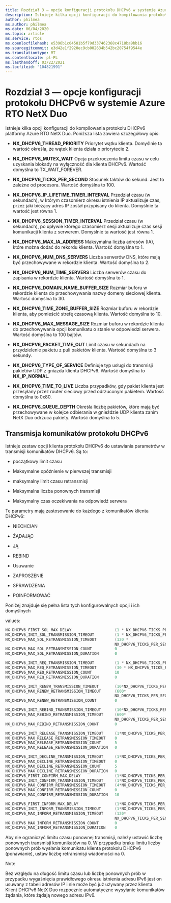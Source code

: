 ```yaml
---
title: Rozdział 3 — opcje konfiguracji protokołu DHCPv6 w systemie Azure RTO NetX Duo
description: Istnieje kilka opcji konfiguracji do kompilowania protokołu DHCPv6 platformy Azure RTO NetX Duo.
author: philmea
ms.author: philmea
ms.date: 06/04/2020
ms.topic: article
ms.service: rtos
ms.openlocfilehash: e5396b1c04581b5f79d337462368c4718ba9bb16
ms.sourcegitcommit: e3d42e1f2920ec9cb002634b542bc20754f9544e
ms.translationtype: MT
ms.contentlocale: pl-PL
ms.lasthandoff: 03/22/2021
ms.locfileid: "104821991"
---
```

# <a name="chapter-3---azure-rtos-netx-duo-dhcpv6-configuration-options"></a>Rozdział 3 — opcje konfiguracji protokołu DHCPv6 w systemie Azure RTO NetX Duo

Istnieje kilka opcji konfiguracji do kompilowania protokołu DHCPv6 platformy Azure RTO NetX Duo. Poniższa lista zawiera szczegółowy opis:  
  
  
- **NX_DHCPV6_THREAD_PRIORITY** Priorytet wątku klienta. Domyślnie ta wartość określa, że wątek klienta działa o priorytecie 2.

- **NX_DHCPV6_MUTEX_WAIT** Opcja przekroczenia limitu czasu w celu uzyskania blokady na wyłączność dla klienta DHCPv6. Wartość domyślna to TX_WAIT_FOREVER.

- **NX_DHCPV6_TICKS_PER_SECOND** Stosunek taktów do sekund. Jest to zależne od procesora. Wartość domyślna to 100.

- **NX_DHCPV6_IP_LIFETIME_TIMER_INTERVAL**  Przedział czasu (w sekundach), w którym czasomierz okresu istnienia IP aktualizuje czas, przez jaki bieżący adres IP został przypisany do klienta. Domyślnie ta wartość jest równa 1.

- **NX_DHCPV6_SESSION_TIMER_INTERVAL**  Przedział czasu (w sekundach), po upływie którego czasomierz sesji aktualizuje czas sesji komunikacji klienta z serwerem. Domyślnie ta wartość jest równa 1.

- **NX_DHCPV6_MAX_IA_ADDRESS** Maksymalna liczba adresów (IA), które można dodać do rekordu klienta. Wartość domyślna to 1. 

- **NX_DHCPV6_NUM_DNS_SERVERS** Liczba serwerów DNS, które mają być przechowywane w rekordzie klienta. Wartość domyślna to 2.

- **NX_DHCPV6_NUM_TIME_SERVERS** Liczba serwerów czasu do zapisania w rekordzie klienta. Wartość domyślna to 1.

- **NX_DHCPV6_DOMAIN_NAME_BUFFER_SIZE**  Rozmiar buforu w rekordzie klienta do przechowywania nazwy domeny sieciowej klienta. Wartość domyślna to 30.

- **NX_DHCPV6_TIME_ZONE_BUFFER_SIZE**  Rozmiar buforu w rekordzie klienta, aby pomieścić strefę czasową klienta. Wartość domyślna to 10.

- **NX_DHCPV6_MAX_MESSAGE_SIZE** Rozmiar buforu w rekordzie klienta do przechowywania opcji komunikatu o stanie w odpowiedzi serwera. Wartość domyślna to 100 bajtów.

- **NX_DHCPV6_PACKET_TIME_OUT** Limit czasu w sekundach na przydzielenie pakietu z puli pakietów klienta. Wartość domyślna to 3 sekundy.

- **NX_DHCPV6_TYPE_OF_SERVICE** Definiuje typ usługi do transmisji pakietów UDP z gniazda klienta DHCPv6. Wartość domyślna to **NX_IP_NORMAL**.

- **NX_DHCPV6_TIME_TO_LIVE** Liczba przypadków, gdy pakiet klienta jest przesyłany przez router sieciowy przed odrzuconym pakietem. Wartość domyślna to 0x80.

- **NX_DHCPV6_QUEUE_DEPTH** Określa liczbę pakietów, które mają być przechowywane w kolejce odbierania w gnieździe UDP klienta zanim NetX Duo odrzuca pakiety. Wartość domyślna to 5.

## <a name="dhcpv6-message-transmission"></a>Transmisja komunikatów protokołu DHCPv6

Istnieje zestaw opcji klienta protokołu DHCPv6 do ustawiania parametrów w transmisji komunikatów DHCPv6. Są to: 

  - początkowy limit czasu

  - Maksymalne opóźnienie w pierwszej transmisji

  - maksymalny limit czasu retransmisji 

  - Maksymalna liczba ponownych transmisji 

  - Maksymalny czas oczekiwania na odpowiedź serwera

Te parametry mają zastosowanie do każdego z komunikatów klienta DHCPv6:

- NIECHCIAN

- ŻĄDAJĄC

- JĄ

- REBIND

- Usuwanie

- ZAPROSZENIE

- SPRAWDZENIA

- POINFORMOWAĆ

Poniżej znajduje się pełna lista tych konfigurowalnych opcji i ich domyślnych 

values:

```C
NX_DHCPV6_FIRST_SOL_MAX_DELAY                   (1 * NX_DHCPV6_TICKS_PER_SECOND) 
NX_DHCPV6_INIT_SOL_TRANSMISSION_TIMEOUT         (1 * NX_DHCPV6_TICKS_PER_SECOND) 
NX_DHCPV6_MAX_SOL_RETRANSMISSION_TIMEOUT        (120 *
                                                NX_DHCPV6_TICKS_PER_SECOND) 
NX_DHCPV6_MAX_SOL_RETRANSMISSION_COUNT          0
NX_DHCPV6_MAX_SOL_RETRANSMISSION_DURATION       0

NX_DHCPV6_INIT_REQ_TRANSMISSION_TIMEOUT         (1 * NX_DHCPV6_TICKS_PER_SECOND) 
NX_DHCPV6_MAX_REQ_RETRANSMISSION_TIMEOUT        (30 * NX_DHCPV6_TICKS_PER_SECOND) 
NX_DHCPV6_MAX_REQ_RETRANSMISSION_COUNT          10
NX_DHCPV6_MAX_REQ_RETRANSMISSION_DURATION       0

NX_DHCPV6_INIT_RENEW_TRANSMISSION_TIMEOUT       (10*NX_DHCPV6_TICKS_PER_SECOND)     
NX_DHCPV6_MAX_RENEW_RETRANSMISSION_TIMEOUT      (600*   
                                                NX_DHCPV6_TICKS_PER_SECOND)  
NX_DHCPV6_MAX_RENEW_RETRANSMISSION_COUNT        0

NX_DHCPV6_INIT_REBIND_TRANSMISSION_TIMEOUT      (10*NX_DHCPV6_TICKS_PER_SECOND)     
NX_DHCPV6_MAX_REBIND_RETRANSMISSION_TIMEOUT     (600*  
                                                NX_DHCPV6_TICKS_PER_SECOND)  
NX_DHCPV6_MAX_REBIND_RETRANSMISSION_COUNT       0 

NX_DHCPV6_INIT_RELEASE_TRANSMISSION_TIMEOUT     (1*NX_DHCPV6_TICKS_PER_SECOND)
NX_DHCPV6_MAX_RELEASE_RETRANSMISSION_TIMEOUT    0 
NX_DHCPV6_MAX_RELEASE_RETRANSMISSION_COUNT      5  
NX_DHCPV6_MAX_RELEASE_RETRANSMISSION_DURATION   0

NX_DHCPV6_INIT_DECLINE_TRANSMISSION_TIMEOUT     (1*NX_DHCPV6_TICKS_PER_SECOND)
NX_DHCPV6_MAX_DECLINE_RETRANSMISSION_TIMEOUT    0
NX_DHCPV6_MAX_DECLINE_RETRANSMISSION_COUNT      5  
NX_DHCPV6_MAX_DECLINE_RETRANSMISSION_DURATION   0
NX_DHCPV6_FIRST_CONFIRM_MAX_DELAY               (1*NX_DHCPV6_TICKS_PER_SECOND)
NX_DHCPV6_INIT_CONFIRM_TRANSMISSION_TIMEOUT     (1*NX_DHCPV6_TICKS_PER_SECOND)
NX_DHCPV6_MAX_CONFIRM_RETRANSMISSION_TIMEOUT    (4*NX_DHCPV6_TICKS_PER_SECOND)
NX_DHCPV6_MAX_CONFIRM_RETRANSMISSION_COUNT      0  
NX_DHCPV6_MAX_CONFIRM_RETRANSMISSION_DURATION   10

NX_DHCPV6_FIRST_INFORM_MAX_DELAY                (1*NX_DHCPV6_TICKS_PER_SECOND)
NX_DHCPV6_INIT_INFORM_TRANSMISSION_TIMEOUT      (1*NX_DHCPV6_TICKS_PER_SECOND)
NX_DHCPV6_MAX_INFORM_RETRANSMISSION_TIMEOUT     (120*   
                                                NX_DHCPV6_TICKS_PER_SECOND)
NX_DHCPV6_MAX_INFORM_RETRANSMISSION_COUNT       0 
NX_DHCPV6_MAX_INFORM_RETRANSMISSION_DURATION    0
```

Aby nie ograniczyć limitu czasu ponownej transmisji, należy ustawić liczbę ponownych transmisji komunikatów na 0. W przypadku braku limitu liczby ponownych prób wysłania komunikatu klienta protokołu DHCPv6 (ponawianie), ustaw liczbę retransmisji wiadomości na 0.

> [!NOTE]
> Bez względu na długość limitu czasu lub liczbę ponownych prób w przypadku wygaśnięcia prawidłowego okresu istnienia adresu IPv6 jest on usuwany z tabeli adresów IP i nie może być już używany przez klienta. Klient DHCPv6 NetX Duo rozpocznie automatyczne wysyłanie komunikatów żądania, które żądają nowego adresu IPv6.
